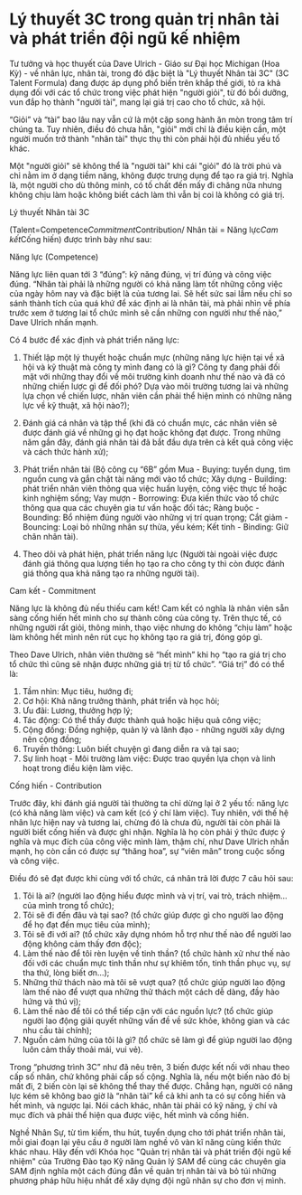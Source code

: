 # Lý thuyết 3C trong quản trị nhân tài và phát triển đội ngũ kế nhiệm
Tư tưởng và học thuyết của Dave Ulrich - Giáo sư Đại học Michigan (Hoa Kỳ) - về nhân lực, nhân tài, trong đó đặc biệt là "Lý thuyết Nhân tài 3C" (3C Talent Formula) đang được áp dụng phổ biến trên khắp thế giới, tỏ ra khả dụng đối với các tổ chức trong việc phát hiện "người giỏi", từ đó bồi dưỡng, vun đắp họ thành "người tài", mang lại giá trị cao cho tổ chức, xã hội.

“Giỏi” và “tài” bao lâu nay vẫn cứ là một cặp song hành ăn mòn trong tâm trí chúng ta. Tuy nhiên, điều đó chưa hẳn, "giỏi" mới chỉ là điều kiện cần, một người muốn trở thành "nhân tài" thực thụ thì còn phải hội đủ nhiều yếu tố khác.

Một "người giỏi" sẽ không thể là "người tài" khi cái "giỏi" đó là trời phú và chỉ nằm im ở dạng tiềm năng, không được trưng dụng để tạo ra giá trị. Nghĩa là, một người cho dù thông minh, có tố chất đến mấy đi chăng nữa nhưng không chịu làm hoặc không biết cách làm thì vẫn bị coi là không có giá trị.

Lý thuyết Nhân tài 3C

(Talent=Competence*Commitment*Contribution/ Nhân tài = Năng lực*Cam kết*Cống hiến) được trình bày như sau:

Năng lực (Competence)

Năng lực liên quan tới 3 “đúng”: kỹ năng đúng, vị trí đúng và công việc đúng. “Nhân tài phải là những người có khả năng làm tốt những công việc của ngày hôm nay và đặc biệt là của tương lai. Sẽ hết sức sai lầm nếu chỉ so sánh thành tích của quá khứ để xác định ai là nhân tài, mà phải nhìn về phía trước xem ở tương lai tổ chức mình sẽ cần những con người như thế nào,” Dave Ulrich nhấn mạnh.

Có 4 bước để xác định và phát triển năng lực:

1.    Thiết lập một lý thuyết hoặc chuẩn mực (những năng lực hiện tại về xã hội và kỹ thuật mà công ty mình đang có là gì? Công ty đang phải đối mặt với những thay đổi về môi trường kinh doanh như thế nào và đã có những chiến lược gì để đối phó? Dựa vào môi trường tương lai và những lựa chọn về chiến lược, nhân viên cần phải thể hiện mình có những năng lực về kỹ thuật, xã hội nào?);

2.    Đánh giá cá nhân và tập thể (khi đã có chuẩn mực, các nhân viên sẽ được đánh giá về những gì họ đạt hoặc không đạt được. Trong những năm gần đây, đánh giá nhân tài đã bắt đầu dựa trên cả kết quả công việc và cách thức hành xử);

3.    Phát triển nhân tài (Bộ công cụ “6B” gồm Mua - Buying: tuyển dụng, tìm nguồn cung và gắn chặt tài năng mới vào tổ chức; Xây dựng - Building: phát triển nhân viên thông qua việc huấn luyện, công việc thực tế hoặc kinh nghiệm sống; Vay mượn - Borrowing: Đưa kiến thức vào tổ chức thông qua qua các chuyên gia tư vấn hoặc đối tác; Ràng buộc - Bounding: Bổ nhiệm đúng người vào những vị trí quan trọng; Cắt giảm - Bouncing: Loại bỏ những nhân sự thừa, yếu kém; Kết tinh - Binding: Giữ chân nhân tài).

4.    Theo dõi và phát hiện, phát triển năng lực (Người tài ngoài việc được đánh giá thông qua lượng tiền họ tạo ra cho công ty thì còn được đánh giá thông qua khả năng tạo ra những người tài).

Cam kết - Commitment

Năng lực là không đủ nếu thiếu cam kết! Cam kết có nghĩa là nhân viên sẵn sàng cống hiến hết mình cho sự thành công của công ty. Trên thực tế, có những người rất giỏi, thông minh, thạo việc nhưng do không “chịu làm” hoặc làm không hết mình nên rút cục họ không tạo ra giá trị, đóng góp gì.

Theo Dave Ulrich, nhân viên thường sẽ “hết mình” khi họ “tạo ra giá trị cho tổ chức thì cũng sẽ nhận được những giá trị từ tổ chức”. “Giá trị” đó có thể là:

1.    Tầm nhìn: Mục tiêu, hướng đi;
2.    Cơ hội: Khả năng trưởng thành, phát triển và học hỏi;
3.    Ưu đãi: Lương, thưởng hợp lý;
4.    Tác động: Có thể thấy được thành quả hoặc hiệu quả công việc;
5.    Cộng đồng: Đồng nghiệp, quản lý và lãnh đạo - những người xây dựng nên cộng đồng;
6.    Truyền thông: Luôn biết chuyện gì đang diễn ra và tại sao;
7.    Sự linh hoạt - Môi trường làm việc: Được trao quyền lựa chọn và linh hoạt trong điều kiện làm việc.

Cống hiến - Contribution

Trước đây, khi đánh giá người tài thường ta chỉ dừng lại ở 2 yếu tố: năng lực (có khả năng làm việc) và cam kết (có ý chí làm việc). Tuy nhiên, với thế hệ nhân lực hiện nay và tương lai, chừng đó là chưa đủ, người tài còn phải là người biết cống hiến và được ghi nhận. Nghĩa là họ còn phải ý thức được ý nghĩa và mục đích của công việc mình làm, thậm chí, như Dave Ulrich nhấn mạnh, họ còn cần có được sự “thăng hoa”, sự “viên mãn” trong cuộc sống và công việc.

Điều đó sẽ đạt được khi cùng với tổ chức, cá nhân trả lời được 7 câu hỏi sau:

1.    Tôi là ai? (người lao động hiểu được mình và vị trí, vai trò, trách nhiệm… của mình trong tổ chức);
2.    Tôi sẽ đi đến đâu và tại sao? (tổ chức giúp được gì cho người lao động để họ đạt đến mục tiêu của mình);
3.    Tôi sẽ đi với ai? (tổ chức xây dựng nhóm hỗ trợ như thế nào để người lao động không cảm thấy đơn độc);
4.    Làm thế nào để tôi rèn luyện về tinh thần? (tổ chức hành xử như thế nào đối với các chuẩn mực tinh thần như sự khiêm tốn, tinh thần phục vụ, sự tha thứ, lòng biết ơn…);
5.    Những thử thách nào mà tôi sẽ vượt qua? (tổ chức giúp người lao động làm thế nào để vượt qua những thử thách một cách dễ dàng, đầy hào hứng và thú vị);
6.    Làm thế nào để tôi có thể tiếp cận với các nguồn lực? (tổ chức giúp người lao động giải quyết những vấn đề về sức khỏe, không gian và các nhu cầu tài chính);
7.    Nguồn cảm hứng của tôi là gì? (tổ chức sẽ làm gì để giúp người lao động luôn cảm thấy thoải mái, vui vẻ).

Trong “phương trình 3C” như đã nêu trên, 3 biến được kết nối với nhau theo cấp số nhân, chứ không phải cấp số cộng. Nghĩa là, nếu một biến nào đó bị mất đi, 2 biến còn lại sẽ không thể thay thế được. Chẳng hạn, người có năng lực kém sẽ không bao giờ là “nhân tài” kể cả khi anh ta có sự cống hiến và hết mình, và ngược lại. Nói cách khác, nhân tài phải có kỹ năng, ý chí và mục đích và phải thể hiện qua được việc, hết mình và cống hiến.

Nghề Nhân Sự, từ tìm kiếm, thu hút, tuyển dụng cho tới phát triển nhân tài, mỗi giai đoạn lại yêu cầu ở người làm nghề vô vàn kĩ năng cùng kiến thức khác nhau. Hãy đến với Khóa học "Quản trị nhân tài và phát triển đội ngũ kế nhiệm" của Trường Đào tạo Kỹ năng Quản lý SAM để cùng các chuyên gia SAM định nghĩa một cách đúng đắn về quản trị nhân tài và bỏ túi những phương pháp hữu hiệu nhất để xây dựng đội ngũ nhân sự cho đơn vị mình. 

